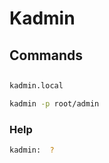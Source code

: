# Kadmin

## Commands

##

```sh
kadmin.local
```

```sh
kadmin -p root/admin
```

### Help

```sh
kadmin:  ?
```
